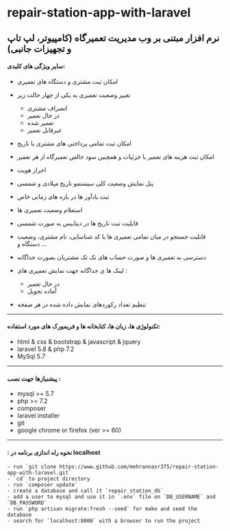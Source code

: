 # repair-station-app-with-laravel

 <h2>نرم افزار مبتنی بر وب مدیریت تعمیرگاه (کامپیوتر، لپ تاپ و تجهیزات جانبی)</h2>
 
 
 <h4>سایر ویژگی های کلیدی:</h4>
 

- امکان ثبت مشتری و دستگاه های تعمیری 

- تغییر وضعیت تعمیری به یکی از چهار حالت زیر
        <ul>
            <li>انصراف مشتری</li>
            <li>در حال تعمیر</li>
            <li>تعمیر شده</li>
            <li>غیرقابل تعمیر</li>
        </ul>
   
- امکان ثبت تمامی پرداختی های مشتری با تاریخ

- امکان ثبت هزینه های تعمیر با جزئیات و همچنین سود خالص تعمیرگاه از هر تعمیر

- احراز هویت

- پنل نمایش وضعیت کلی سیستمو تاریخ میلادی و شمسی

- ثبت یادآور ها در بازه های زمانی خاص

- استعلام وضعیت تعمیری ها

- قابلیت ثبت تاریخ ها در دیتابیس به صورت شمسی

- قابلیت جستجو در میان تمامی تعمیری ها با کد شناسایی، نام مشتری، وضعیت دستگاه و ...

- دسترسی به تعمیری ها و صورت حساب های تک تک مشتریان بصورت جداگانه

- لینک ها ی جداگانه جهت نمایش تعمیری های :
    - در حال تعمیر
    - آماده تحویل

- تنظیم تعداد رکوردهای نمایش داده شده در هر صفحه

---------------------------------------
 <h4>تکنولوژی ها، زبان ها، کتابخانه ها و فریمورک های مورد استفاده:</h4>

 - html & css & bootstrap & javascript & jquery
 - laravel 5.8 & php 7.2
 - MySql 5.7
 

----------------------------------------
 <h4>پیشنیازها جهت نصب :</h4>

 - mysql >= 5.7
 - php >= 7.2
 - composer
 - laravel installer
 - git
 - google chrome or firefox (ver >= 60)
 
----------------------------------------
 <h4> : نحوه راه اندازی برنامه در localhost </h4>

    - run `git clone https://www.github.com/mehrannasr375/repair-station-app-with-laravel.git`
    - `cd` to project directory
    - run `composer update`
    - create a database and call it `repair_station_db`
    - add a user to mysql and use it in `.env` file on `DB_USERNAME` and `DB_PASSWORD`
    - run `php artisan migrate:fresh --seed` for make and seed the database
    - search for `localhost:8000` with a browser to run the project



